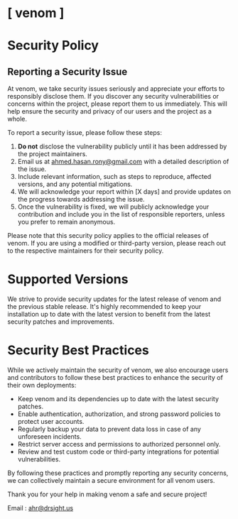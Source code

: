 # [ venom ]

# Security Policy

## Reporting a Security Issue

At venom, we take security issues seriously and appreciate your efforts to responsibly disclose them. If you discover any security vulnerabilities or concerns within the project, please report them to us immediately. This will help ensure the security and privacy of our users and the project as a whole.

To report a security issue, please follow these steps:

1. **Do not** disclose the vulnerability publicly until it has been addressed by the project maintainers.
2. Email us at [ahmed.hasan.rony@gmail.com](mailto:ahmed.hasan.rony@gmail.com) with a detailed description of the issue.
3. Include relevant information, such as steps to reproduce, affected versions, and any potential mitigations.
4. We will acknowledge your report within [X days] and provide updates on the progress towards addressing the issue.
5. Once the vulnerability is fixed, we will publicly acknowledge your contribution and include you in the list of responsible reporters, unless you prefer to remain anonymous.

Please note that this security policy applies to the official releases of venom. If you are using a modified or third-party version, please reach out to the respective maintainers for their security policy.

# Supported Versions

We strive to provide security updates for the latest release of venom and the previous stable release. It's highly recommended to keep your installation up to date with the latest version to benefit from the latest security patches and improvements.

# Security Best Practices

While we actively maintain the security of venom, we also encourage users and contributors to follow these best practices to enhance the security of their own deployments:

- Keep venom and its dependencies up to date with the latest security patches.
- Enable authentication, authorization, and strong password policies to protect user accounts.
- Regularly backup your data to prevent data loss in case of any unforeseen incidents.
- Restrict server access and permissions to authorized personnel only.
- Review and test custom code or third-party integrations for potential vulnerabilities.

By following these practices and promptly reporting any security concerns, we can collectively maintain a secure environment for all venom users.

Thank you for your help in making venom a safe and secure project!

Email : [ahr@drsight.us](mailto:ahr@drsight.us)


